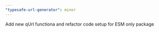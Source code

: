 ```yaml
---
"typesafe-url-generator": minor
---
```


Add new qUrl functiona and refactor code setup for ESM only package
